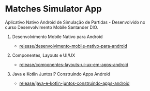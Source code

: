 # Matches Simulator App
Aplicativo Nativo Android de Simulação de Partidas - Desenvolvido no curso Desenvolvimento Mobile Santander DIO.

1. Desenvolvimento Mobile Nativo para Android
   - [release/desenvolvimento-mobile-nativo-para-android](https://github.com/vhpirolla/matches-simulator-app/tree/release/desenvolvimento-mobile-nativo-para-android)

2. Componentes, Layouts e UI/UX
   - [release/componentes-layouts-ui-ux-em-apps-android](https://github.com/vhpirolla/matches-simulator-app/tree/release/componentes-layouts-ui-ux-em-apps-android)

3. Java e Kotlin Juntos!? Construindo Apps Android
   - [release/java-e-kotlin-juntos-construindo-apps-android](https://github.com/vhpirolla/matches-simulator-app/tree/release/java-e-kotlin-juntos-construindo-apps-android)

